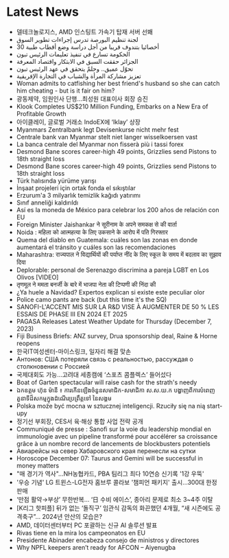 # Latest News
-  델테크놀로지스, AMD 인스팅트 가속기 탑재 서버 선봬
-  لجنة تنظيم البورصة تدرس إجراءات تطوير السوق
-  30 أخصائيا بتندوف قريبا من أجل دراسة وضع أقطاب طبية
-  الحكومة تسارع في تنفيذ تعليمات الرئيس تبون
-  الجزائر حققت السبق في الابتكار واقتصاد المعرفة
-  تحوّل عميق.. وحلمٌ يتحقق في عهد الرئيس تبون
-  تعزيز مشاركة المرأة والشباب في التجارة الإفريقية
-  Woman admits to catfishing her best friend's husband so she can catch him cheating - but is it fair on him?
-  광동제약, 임원인사 단행…최성원 대표이사 회장 승진
-  Klook Completes US$210 Million Funding, Embarks on a New Era of Profitable Growth
-  아이클레이, 글로벌 거래소 IndoEX에 ‘Iklay’ 상장
-  Myanmars Zentralbank legt Devisenkurse nicht mehr fest
-  Centrale bank van Myanmar stelt niet langer wisselkoersen vast
-  La banca centrale del Myanmar non fisserà più i tassi forex
-  Desmond Bane scores career-high 49 points, Grizzlies send Pistons to 18th straight loss
-  Desmond Bane scores career-high 49 points, Grizzlies send Pistons to 18th straight loss
-  Türk halısında yürüme yarışı
-  İnşaat projeleri için ortak fonda el sıkıştılar
-  Erzurum'a 3 milyarlık temizlik kağıdı yatırımı
-  Sınıf anneliği kaldırıldı
-  Así es la moneda de México para celebrar los 200 años de relación con EU
-  Foreign Minister Jaishankar ने सूरीनाम के अपने समकक्ष से की वार्ता
-  Noida : महिला को आत्महत्या के लिए उकसाने के आरोप में पति गिरफ्तार
-  Quema del diablo en Guatemala: cuáles son las zonas en donde aumentará el tránsito y cuáles son las recomendaciones
-  Maharashtra: राज्यपाल ने विद्यार्थियों की पर्याप्त नींद के लिए स्कूल के समय में बदलाव का सुझाव दिया
-  Deplorable: personal de Serenazgo discrimina a pareja LGBT en Los Olivos [VIDEO]
-  तृणमूल ने ममता बनर्जी के बारे में भाजपा नेता की टिप्पणी की निंदा की
-  ¿Ya huele a Navidad? Expertos explican si existe este peculiar olor
-  Police camo pants are back (but this time it's the SQ)
-  SANOFI-L'ACCENT MIS SUR LA R&D VISE À AUGMENTER DE 50 % LES ESSAIS DE PHASE III EN 2024 ET 2025
-  PAGASA Releases Latest Weather Update for Thursday (December 7, 2023)
-  Fiji Business Briefs: ANZ survey, Drua sponsorship deal, Raine & Horne reopens
-  한국IT여성센터-마이스링크, 일자리 해결 맞손
-  Антонов: США потеряли связь с реальностью, рассуждая о столкновении с Россией
-  국제대회도 가능…고려대 세종캠에 ‘스포츠 콤플렉스’ 들어섰다
-  Boat of Garten spectacular will raise cash for the strath's needy
-  ឯកឧត្ដម ហ៊ុន ម៉ានី ៖ ការកើនឡើងចំនួនសមាជិក-សមាជិកា ស.ស.យ.ក បង្ហាញពីការបំពេញតួនាទីដ៏សកម្មក្នុងដំណើរប្រព្រឹត្តទៅ នៃសង្គម
-  Polska może być mocna w sztucznej inteligencji. Rzuciły się na nią start-upy
-  정기선 부회장, CES서 육·해상 통합 사업 전략 공개
-  Communiqué de presse : Sanofi sur la voie du leadership mondial en immunologie avec un pipeline transformé pour accélérer sa croissance grâce à un nombre record de lancements de blockbusters potentiels
-  Авиарейсы на север Хабаровского края перенесли на сутки
-  Horoscope December 07: Taurus and Gemini will be successful in money matters
-  "매 경기가 역사"…NH농협카드, PBA 팀리그 최다 10연승 신기록 '1강 우뚝'
-  '우승 기념' LG 트윈스-LG전자 홈브루 콜라보 '챔피언 패키지' 출시...300대 한정 판매
-  ‘만점 활약→부상’ 무한반복... ‘日 수비 에이스’, 종아리 문제로 최소 3~4주 이탈
-  [K리그 핫피플] 뒤가 없는 ‘돌직구’ 임관식 감독의 화끈했던 4개월, “새 시즌에도 공격축구”… 2024년 안산의 모습은?
-  AMD, 데이터센터부터 PC 포괄하는 신규 AI 솔루션 발표
-  Rivas tiene en la mira los campeonatos en EU
-  Presidente Abinader encabeza consejo de ministros y directores
-  Why NPFL keepers aren’t ready for AFCON – Aiyenugba
